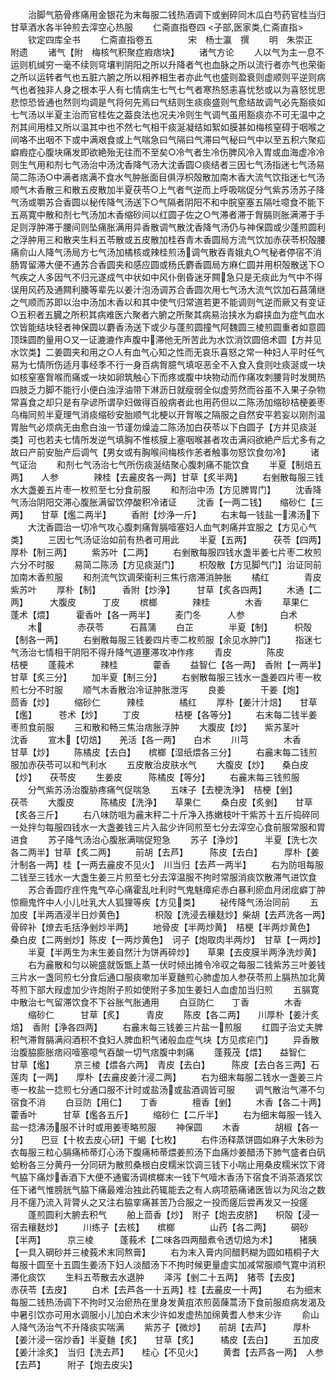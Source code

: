 <!-- { "loadSidebar": true } -->
　　治脚气筋骨疼痛用金银花为末每服二钱热酒调下或剉碎同木瓜白芍药官桂当归甘草酒水各半钟煎去滓空心热服
　　仁斋直指卷四
<子部,医家类,仁斋直指>
　　钦定四库全书
　　仁斋直指卷五　　　　宋　杨士瀛　撰
　　明　朱崇正　附遗
　　诸气【附　梅核气积聚症瘕痞块】
　　诸气方论
　　人以气为主一息不运则机缄穷一毫不续则穹壤判阴阳之所以升降者气也血脉之所以流行者亦气也荣衞之所以运转者气也五脏六腑之所以相养相生者亦此气也盛则盈衰则虚顺则平逆则病气也者独非人身之根本乎人有七情病生七气七气者寒热怒恚喜忧愁或以为喜怒忧思悲惊恐皆通也然则均调是气将何先焉曰气结则生痰痰盛则气愈结故调气必先豁痰如七气汤以半夏主治而官桂佐之葢良法也况夫冷则生气调气虽用豁痰亦不可无温中之剂其间用桂又所以温其中也不然七气相干痰涎凝结如絮如膜甚如梅核窒碍于咽喉之间咯不出咽不下或中满艰食或上气喘急曰气隔曰气滞曰气秘曰气中以至五积六聚疝癖瘕症心腹块痛发即欲絶殆无往而不至矣○冷气者生冷伤脾风冷入胃或血海虚冷冷则生气用和剂七气汤治中汤沈香降气汤大沈香圆○痰结者三因七气汤指迷七气汤易简二陈汤○中满者痞满不食水气肿胀面目俱浮枳殻散加南木香大流气饮指迷七气汤顺气木香散三和散五皮散加半夏茯苓○上气者气逆而上呼吸喘促分气紫苏汤苏子降气汤或嚼苏合香圆以秘传降气汤送下○气隔者阴阳不和中脘窒塞五隔吐噫食不能下五鬲寛中散和剂七气汤加木香缩砂间以红圆子佐之○气滞者滞于胷膈则胀满滞于手足则浮肿滞于腰间则坠痛胀满用异香散调气散沈香降气汤仍与神保圆或少蓬煎圆利之浮肿用三和散夹生料五苓散或五皮散加桂吞青木香圆局方流气饮加赤茯苓枳殻腰痛俞山人降气汤局方七气汤加橘核或辣桂煎汤调气散吞青娥丸○气秘者停宿不消肠胃留滞大便不通苏合香圆夹和感应圆或杨氏麝香圆局方麻仁圆并用枳殻散送下○气疾之人多因气不归元遂成气中状如中风仆倒昏迷牙闗急只是无痰此为气中不得误用风药及通闗利腠等辈先以姜汁泡汤调苏合香圆次用七气汤大流气饮加石菖蒲继之气顺而苏即以治中汤加木香以和其中使气归常道若更不能调则气逆而厥又有变证○五积者五臓之所积其病难医六聚者六腑之所聚其病易治挟水为癖挟血为症气血水饮皆能结块轻者神保圆以麝香汤送下或少与蓬煎圆撞气阿魏圆三棱煎圆重者如意圆顶珠圆酌量用○又一证漉漉作声腹中滞他无所苦此为水饮消饮圆倍术圆【方并见水饮类】二姜圆夹和用之○人有血气心知之性而无哀乐喜怒之常一种妇人平时任气易为七情所伤适月事经季不行一身百病胷臆气填呕恶全不入食入食则吐痰涎或一块如核窒塞胷喉而痛或一块如卵筑触心下而疼或腹中块物动而作痛攻刺腰背时发閧热四肢乏力脚不能行小便白浊浮油带下淋沥日就瘦弱全似虚劳然而谷虽不入果子杂物常喜食之却只是有孕谚所谓孕妇做得百般病者此也用药但以二陈汤加缩砂桔梗姜枣乌梅同煎半夏理气消痰缩砂安胎顺气北梗以开胷喉之隔服之自然安平若妄以刚剂温胃胎气必烦病无由愈白浊一节谨勿燥澁二陈汤加白茯苓以下白圆子【方并见痰涎类】可也若夫七情所发逆气填胸不惟核膜上塞咽喉甚者攻击满闷欲絶产后尤多有之故曰产前安胎产后调气【男女或有胸喉间梅核作恙者触事勿怒饮食勿冷】
　　诸气证治
　　和剂七气汤治七气所伤痰涎结聚心腹刺痛不能饮食
　　半夏【制焙五两】　　人参　　　　辣桂【去麄皮各一两】甘草【炙半两】
　　右剉散每服三钱水大盏姜五片枣一枚煎至七分食前服
　　和剂治中汤【方见脾胃门】
　　沈香降气汤治阴阳交滞心腹胀满留饮停酸积冷诸证
　　沈香【一两二钱】　　缩砂仁【三两】　　甘草【爁二两半】
　　香附【炒浄一斤】
　　右末每一钱盐一沸汤下
　　大沈香圆治一切冷气攻心腹刺痛胷膈噎塞妇人血气刺痛并宜服之【方见心气类】
　　三因七气汤证治如前有热者可用此
　　半夏【五两】　　　茯苓【四两】　　　厚朴【制三两】
　　紫苏叶【二两】
　　右剉散每服四钱水盏半姜七片枣二枚煎六分不时服
　　易简二陈汤【方见痰涎门】
　　枳殻散【方见脚气门】治证同前加南木香煎服
　　和剂流气饮调荣衞利三焦行痞滞消肿胀
　　橘红　　　　青皮　　　　紫苏叶
　　厚朴【制】　　　香附【炒浄】　　　甘草【炙各四两】
　　木通【二两】　　　大腹皮　　　丁皮
　　槟榔　　　　辣桂　　　　木香
　　草果仁　　　蓬术【煨】　　　霍香叶【各一两半】
　　麦门冬　　　人参　　　　白术
　　木　　　　赤茯苓　　　石菖蒲
　　白芷　　　　半夏【制】　　　枳殻【制各一两】
　　右剉散每服三钱姜四片枣二枚煎服【余见水肿门】
　　指迷七气汤治七情相干阴阳不得升降气道壅滞攻冲作疼
　　青皮　　　　陈皮　　　　桔梗
　　蓬莪术　　　辣桂　　　　藿香
　　益智仁【各一两】　香附【一两半】　　甘草【炙三分】
　　加半夏【制三分】
　　右剉散每服三钱水一盏姜四片枣一枚煎七分不时服
　　顺气木香散治冷证肿胀泄泻
　　良姜　　　　干姜【炮】　　　茴香【炒】
　　缩砂仁　　　辣桂　　　　橘红
　　厚朴【姜汁汁焙】　　甘草【爁】　　　苍术【炒】
　　丁皮　　　　桔梗【各等分】
　　右末每二钱半姜枣煎食前服
　　三和散和畅三焦治痞胀浮肿
　　大腹皮【炒】　　紫苏茎叶　　沈香
　　宣木【切焙】　　羌活【各一两】　　白术
　　川芎　　　　木香　　　　甘草【炒】
　　陈橘皮【去白】　　槟榔【湿纸煨各三分】
　　右麄末每二钱煎服加赤茯苓可以和气利水
　　五皮散治皮肤水气
　　大腹皮【炒】　　桑白皮【炒】　　茯苓皮
　　生姜皮　　　陈橘皮【等分】
　　右麄末每三钱煎服
　　分气紫苏汤治腹胁疼痛气促喘急
　　五味子【去梗洗浄】　桔梗【剉】　　　茯苓
　　大腹皮　　　陈橘皮【洗浄】　　草果仁
　　桑白皮【炙剉】　　甘草【炙各三斤】
　　右八味防咀为麄末秤二十斤净入拣嫩枝叶干紫苏十五斤捣碎同一处拌匀每服四钱水一大盏姜钱三片入盐少许同煎至七分去滓空心食前服常服和胃进食
　　苏子降气汤治心腹胀满喘促短急
　　苏子【浄炒】　　　半夏【洗七次各二两半】甘草【炙二两】
　　前胡【去芦】　　　陈皮【去白】　　　厚朴【姜汁制各一两】桂【一两去麄皮不见火】　川当归【去芦一两半】
　　右为防咀每服二钱至三钱水一大盏生姜三片煎至七分去滓温服不拘时常服消痰饮散滞气进饮食
　　苏合香圆疗疰忤鬼气卒心痛霍乱吐利时气鬼魅瘴疟赤白暴利瘀血月闭痃癖丁肿惊癎鬼忤中人小儿吐乳大人狐狸等疾【方见类】
　　袐传降气汤治同前
　　五加皮【半两酒浸半日炒黄色】　　　　枳殻【洗浸去穰麸炒】柴胡【去芦洗各一两】　骨碎补【燎去毛括浄剉炒半两】
　　地骨皮【半两炒黄】　桔梗【半两炒黄色】　桑白皮【二两剉炒】陈皮【一两炒黄色】　诃子【炮取肉半两炒】　甘草【一两炒】
　　半夏【半两生为末生姜自然汁为饼再碎炒】　　草果【去皮膜半两浄洗炒黄】
　　右为麄散和匀以碗盛就饭甑上蒸一伏时倾出摊令冷収之每服二钱紫苏三叶姜钱三片水一盏同煎七分食后通口服痰嗽加半夏麯煎心肺虚加人参茯苓煎上膈热加北黄芩煎下部大叚虚加少许炮附子煎如使附子多加生姜妇人血虚加当归煎
　　五膈寛中散治七气留滞饮食不下谷胀气胀通用
　　白豆防仁　　丁香　　　　木香
　　缩砂仁　　　甘草【炙】　　　青皮
　　陈皮【各二两】　　川厚朴【姜汁炙焙】　香附【浄各四两】
　　右麄末每三钱姜三片盐一煎服
　　红圆子治丈夫脾积气滞胷膈满闷酒积不食妇人脾血积气诸般血症气块【方见痎疟门】
　　异香散治腹脇膨胀痞闷噎塞噫气吞酸一切气痞腹中刺痛
　　蓬莪茂【煨】　　益智仁　　　甘草【爁】
　　京三棱【煨各六两】　青皮【去白】　　　陈皮【去白各三两】石莲肉【一两】　　厚朴【去麄皮姜汁浸二两】
　　右为细末每服二钱水一盏姜三片枣一枚盐一捻煎七分通口服不计时或盐汤或盐酒调皆可服
　　调气散治气滞不匀宿食不消
　　白豆防【用仁】　　丁香　　　　檀香【剉】
　　木香【各二十两】　　藿香叶　　　甘草【爁各五斤】
　　缩砂仁【二斤半】
　　右为细末每服一钱入盐一捻沸汤服不计时或用姜枣略煎服
　　神保圆
　　木香　　　　胡椒【各一分】　　巴豆【十枚去皮心研】干蝎【七枚】
　　右件汤释蒸饼圆如麻子大朱砂为衣每服三粒心膈痛柿蒂灯心汤下腹痛柿蒂煨姜煎汤下血痛炒姜醋汤下肺气盛者白矾蛤粉各三分黄丹一分同研为散煎桑根白皮糯米饮调三钱下小喘止用桑皮糯米饮下肾气脇下痛炒香酒下大便不通蜜汤调槟榔末一钱下气噎木香汤下宿食不消茶酒浆饮任下诸气惟膀胱气脇下痛最难治独此药辄能去之有人病项筋痛诸医皆以为风治之数月不瘥乃流入背膂乆之又注右脇挛痛甚苦乃合服之一投而瘥后尝再发又一投瘥
　　蓬煎圆利大腑去积气
　　舶上茴香【炒】　附子【炮去皮脐】　　枳殻【浸一宿去穰麸炒】
　　川练子【去核】　　槟榔　　　　山药【各二两】
　　碙砂【半两】　　　京三棱　　　蓬莪术【二味各四两醋煮令透切焙为术】　　　猪胰【一具入碙砂并三棱莪术末同熬膏】
　　右为末入膏内同醋麫糊为圆如梧桐子大每服十圆至十五圆生姜汤下妇人淡醋汤下不拘时候更量虚实加减常服顺气寛中消积滞化痰饮
　　生料五苓散去水退肿
　　泽泻【剉二十五两】　猪苓【去皮】　　　赤茯苓【去皮】
　　白术【去芦各一十五两】桂【去麄皮一十两】
　　右为细末每服二钱热汤调下不拘时又治瘀热在里身发黄疽浓煎茵蔯蒿汤下食前服疸病发渴及中暑引饮亦可用水调服小儿加白术末少许如发虚热加绵黄耆人参末少许
　　俞山人降气汤治气不升降痰实喘满
　　紫苏子【微炒】　　前胡【去芦】　　　厚朴【姜汁浸一宿炒香】半夏麯【炙】　　甘草【炙】　　　橘皮【去白】
　　五加皮【姜汁涂炙】　当归【洗去芦】　　桂心【不见火】
　　黄耆【去芦各一两】　人参【去芦】　　　附子【炮去皮尖】
